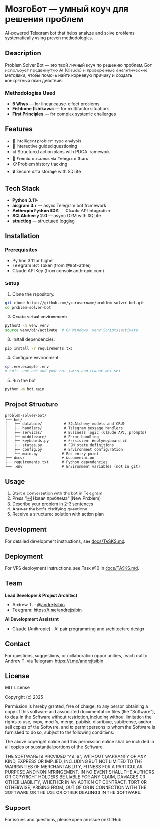 # МозгоБот — умный коуч для решения проблем

AI-powered Telegram bot that helps analyze and solve problems systematically using proven methodologies.

## Description

Problem Solver Bot — это твой личный коуч по решению проблем. Бот использует продвинутую AI (Claude) и проверенные аналитические методики, чтобы помочь найти корневую причину и создать конкретный план действий.

### Methodologies Used

- **5 Whys** — for linear cause-effect problems
- **Fishbone (Ishikawa)** — for multifactor situations
- **First Principles** — for complex systemic challenges

## Features

- 🎯 Intelligent problem type analysis
- 🤖 Interactive guided questioning
- 📊 Structured action plans with PDCA framework
- 💎 Premium access via Telegram Stars
- 📋 Problem history tracking
- 🔒 Secure data storage with SQLite

## Tech Stack

- **Python 3.11+**
- **aiogram 3.x** — async Telegram bot framework
- **Anthropic Python SDK** — Claude API integration
- **SQLAlchemy 2.0** — async ORM with SQLite
- **structlog** — structured logging

## Installation

### Prerequisites

- Python 3.11 or higher
- Telegram Bot Token (from @BotFather)
- Claude API Key (from console.anthropic.com)

### Setup

1. Clone the repository:
```bash
git clone https://github.com/yourusername/problem-solver-bot.git
cd problem-solver-bot
```

2. Create virtual environment:
```bash
python3 -m venv venv
source venv/bin/activate  # On Windows: venv\Scripts\activate
```

3. Install dependencies:
```bash
pip install -r requirements.txt
```

4. Configure environment:
```bash
cp .env.example .env
# Edit .env and add your BOT_TOKEN and CLAUDE_API_KEY
```

5. Run the bot:
```bash
python -m bot.main
```

## Project Structure

```
problem-solver-bot/
├── bot/
│   ├── database/          # SQLAlchemy models and CRUD
│   ├── handlers/          # Telegram message handlers
│   ├── services/          # Business logic (Claude API, prompts)
│   ├── middleware/        # Error handling
│   ├── keyboards.py       # Persistent ReplyKeyboard UI
│   ├── states.py          # FSM state definitions
│   ├── config.py          # Environment configuration
│   └── main.py           # Bot entry point
├── docs/                 # Documentation
├── requirements.txt      # Python dependencies
└── .env                  # Environment variables (not in git)
```

## Usage

1. Start a conversation with the bot in Telegram
2. Press "🆕 Новая проблема" (New Problem)
3. Describe your problem in 2-3 sentences
4. Answer the bot's clarifying questions
5. Receive a structured solution with action plan

## Development

For detailed development instructions, see [docs/TASKS.md](docs/TASKS.md).

## Deployment

For VPS deployment instructions, see Task #10 in [docs/TASKS.md](docs/TASKS.md).

## Team

**Lead Developer & Project Architect**
- Andrew T. - [@andrejtsibin](https://t.me/andrejtsibin)
- Telegram: https://t.me/andrejtsibin

**AI Development Assistant**
- Claude (Anthropic) - AI pair programming and architecture design

## Contact

For questions, suggestions, or collaboration opportunities, reach out to Andrew T. via Telegram: https://t.me/andrejtsibin

## License

MIT License

Copyright (c) 2025

Permission is hereby granted, free of charge, to any person obtaining a copy
of this software and associated documentation files (the "Software"), to deal
in the Software without restriction, including without limitation the rights
to use, copy, modify, merge, publish, distribute, sublicense, and/or sell
copies of the Software, and to permit persons to whom the Software is
furnished to do so, subject to the following conditions:

The above copyright notice and this permission notice shall be included in all
copies or substantial portions of the Software.

THE SOFTWARE IS PROVIDED "AS IS", WITHOUT WARRANTY OF ANY KIND, EXPRESS OR
IMPLIED, INCLUDING BUT NOT LIMITED TO THE WARRANTIES OF MERCHANTABILITY,
FITNESS FOR A PARTICULAR PURPOSE AND NONINFRINGEMENT. IN NO EVENT SHALL THE
AUTHORS OR COPYRIGHT HOLDERS BE LIABLE FOR ANY CLAIM, DAMAGES OR OTHER
LIABILITY, WHETHER IN AN ACTION OF CONTRACT, TORT OR OTHERWISE, ARISING FROM,
OUT OF OR IN CONNECTION WITH THE SOFTWARE OR THE USE OR OTHER DEALINGS IN THE
SOFTWARE.

## Support

For issues and questions, please open an issue on GitHub.
